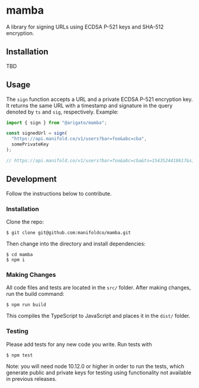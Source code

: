 # mamba

A library for signing URLs using ECDSA P-521 keys and SHA-512 encryption.

## Installation

TBD

## Usage

The `sign` function accepts a URL and a private ECDSA P-521 encryption key. It returns the same URL with a timestamp and signature in the query denoted by `ts` and `sig`, respectively. Example:

```js
import { sign } from "@arigato/mamba";

const signedUrl = sign(
  "https://api.manifold.co/v1/users?bar=foo&abc=cba",
  somePrivateKey
);

// https://api.manifold.co/v1/users?bar=foo&abc=cba&ts=1543524418617&sig=MIGIAkIB8w1v%2F8VqdCXRUvKuTM7F%2F%2B8gpUJe5p2ewronH4Uakw3QD8WGGGxIpkX6bXiDdfUHxoc0K14Rl%2FBLEKQVHxK8pXYCQgFxffVMjMCUOaWbPRthEMSGL%2Fy3RuSPZigHs1RoHsqngrEvbSZwPW3ioLMxIPrjfva%2BxeAD7xHznhaaRyKU6ogX%2Bg%3D%3D
```

## Development

Follow the instructions below to contribute.

### Installation

Clone the repo:

```
$ git clone git@github.com:manifoldco/mamba.git
```

Then change into the directory and install dependencies:

```
$ cd mamba
$ npm i
```

### Making Changes

All code files and tests are located in the `src/` folder. After making changes, run the build command:

```
$ npm run build
```

This compiles the TypeScript to JavaScript and places it in the `dist/` folder.

### Testing

Please add tests for any new code you write. Run tests with

```
$ npm test
```

Note: you will need node 10.12.0 or higher in order to run the tests, which generate public and private keys for testing using functionality not available in previous releases.
